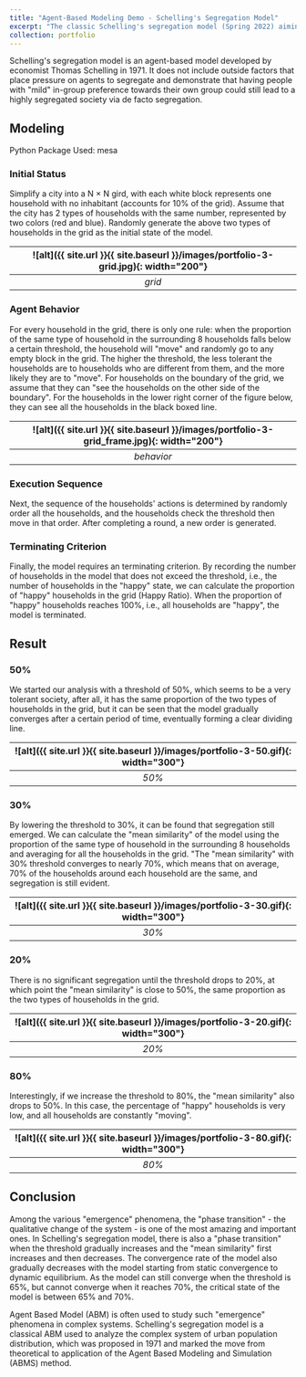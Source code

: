 ```yaml
---
title: "Agent-Based Modeling Demo - Schelling's Segregation Model"
excerpt: "The classic Schelling's segregation model (Spring 2022) aiming to introduce the agent-based modeling method.<br/><img src='/images/portfolio-3-grid.jpg' width='200'>"
collection: portfolio
---
```


Schelling's segregation model is an agent-based model developed by economist Thomas Schelling in 1971. It does not include outside factors that place pressure on agents to segregate and demonstrate that having people with "mild" in-group preference towards their own group could still lead to a highly segregated society via de facto segregation.

## Modeling
Python Package Used: mesa

### Initial Status
Simplify a city into a N × N gird, with each white block represents one household with no inhabitant (accounts for 10% of the grid). Assume that the city has 2 types of households with the same number, represented by two colors (red and blue). Randomly generate the above two types of households in the grid as the initial state of the model.

| ![alt]({{ site.url }}{{ site.baseurl }}/images/portfolio-3-grid.jpg){: width="200"} | 
|:--:|
| *grid* |

### Agent Behavior
For every household in the grid, there is only one rule: when the proportion of the same type of household in the surrounding 8 households falls below a certain threshold, the household will "move" and randomly go to any empty block in the grid. The higher the threshold, the less tolerant the households are to households who are different from them, and the more likely they are to "move". For households on the boundary of the grid, we assume that they can "see the households on the other side of the boundary". For the households in the lower right corner of the figure below, they can see all the households in the black boxed line.

| ![alt]({{ site.url }}{{ site.baseurl }}/images/portfolio-3-grid_frame.jpg){: width="200"} | 
|:--:|
| *behavior* |

### Execution Sequence
Next, the sequence of the households' actions is determined by randomly order all the households, and the households check the threshold then move in that order. After completing a round, a new order is generated.

### Terminating Criterion
Finally, the model requires an terminating criterion. By recording the number of households in the model that does not exceed the threshold, i.e., the number of households in the "happy" state, we can calculate the proportion of "happy" households in the grid (Happy Ratio). When the proportion of "happy" households reaches 100%, i.e., all households are "happy", the model is terminated.

## Result

### 50%
We started our analysis with a threshold of 50%, which seems to be a very tolerant society, after all, it has the same proportion of the two types of households in the grid, but it can be seen that the model gradually converges after a certain period of time, eventually forming a clear dividing line.

| ![alt]({{ site.url }}{{ site.baseurl }}/images/portfolio-3-50.gif){: width="300"} | 
|:--:|
| *50%* |

### 30%
By lowering the threshold to 30%, it can be found that segregation still emerged. We can calculate the "mean similarity" of the model using the proportion of the same type of household in the surrounding 8 households and averaging for all the households in the grid. "The "mean similarity" with 30% threshold converges to nearly 70%, which means that on average, 70% of the households around each household are the same, and segregation is still evident.

| ![alt]({{ site.url }}{{ site.baseurl }}/images/portfolio-3-30.gif){: width="300"} | 
|:--:|
| *30%* |

### 20%
There is no significant segregation until the threshold drops to 20%, at which point the "mean similarity" is close to 50%, the same proportion as the two types of households in the grid.

| ![alt]({{ site.url }}{{ site.baseurl }}/images/portfolio-3-20.gif){: width="300"} | 
|:--:|
| *20%* |

### 80%
Interestingly, if we increase the threshold to 80%, the "mean similarity" also drops to 50%. In this case, the percentage of "happy" households is very low, and all households are constantly "moving".

| ![alt]({{ site.url }}{{ site.baseurl }}/images/portfolio-3-80.gif){: width="300"} | 
|:--:|
| *80%* |

## Conclusion
Among the various "emergence" phenomena, the "phase transition" - the qualitative change of the system - is one of the most amazing and important ones. In Schelling's segregation model, there is also a "phase transition" when the threshold gradually increases and the "mean similarity" first increases and then decreases. The convergence rate of the model also gradually decreases with the model starting from static convergence to dynamic equilibrium. As the model can still converge when the threshold is 65%, but cannot converge when it reaches 70%, the critical state of the model is between 65% and 70%.

Agent Based Model (ABM) is often used to study such "emergence" phenomena in complex systems. Schelling's segregation model is a classical ABM used to analyze the complex system of urban population distribution, which was proposed in 1971 and marked the move from theoretical to application of the Agent Based Modeling and Simulation (ABMS) method.